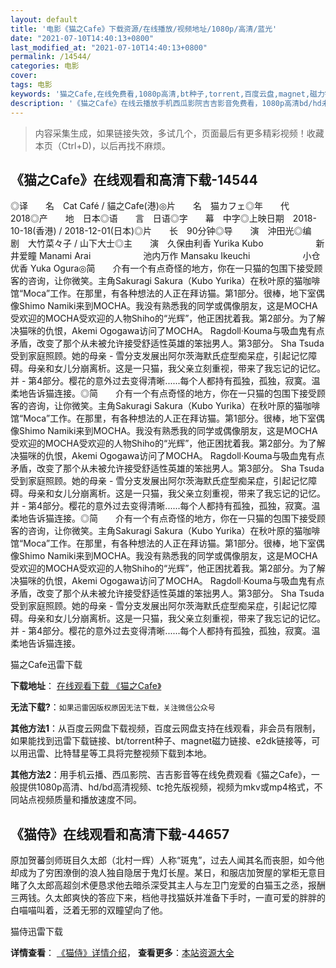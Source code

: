 ```yaml
---
layout: default
title: '电影《猫之Cafe》下载资源/在线播放/视频地址/1080p/高清/蓝光'
date: "2021-07-10T14:40:13+0800"
last_modified_at: "2021-07-10T14:40:13+0800"
permalink: /14544/
categories: 电影
cover:
tags: 电影
keywords: '猫之Cafe,在线免费看,1080p高清,bt种子,torrent,百度云盘,magnet,磁力链,迅雷下载资源'
description: '《猫之Cafe》在线云播放手机西瓜影院吉吉影音免费看，1080p高清bd/hd未删减完整版和tc抢先枪版，mkv/mp4格式，附带bt/torrent种子、magnet/磁力链、百度云盘、网盘资源迅雷下载链接'
---
```


>内容采集生成，如果链接失效，多试几个，页面最后有更多精彩视频！收藏本页（Ctrl+D)，以后再找不麻烦。


## 《猫之Cafe》在线观看和高清下载-14544

◎译　　名　Cat Café / 貓之Cafe(港)◎片　　名　猫カフェ◎年　　代　2018◎产　　地　日本◎语　　言　日语◎字　　幕　中字◎上映日期　2018-10-18(香港) / 2018-12-01(日本)◎片　　长　90分钟◎导　　演　沖田光◎编　　剧　大竹菜々子 / 山下大士◎主　　演　久保由利香 Yurika Kubo　　　　　　新井爱瞳 Manami Arai　　　　　　池内万作 Mansaku Ikeuchi　　　　　　小仓优香 Yuka Ogura◎简　　介有一个有点奇怪的地方，你在一只猫的包围下接受顾客的咨询，让你微笑。主角Sakuragi Sakura（Kubo Yurika）在秋叶原的猫咖啡馆“Moca”工作。在那里，有各种想法的人正在拜访猫。第1部分。很棒，地下室偶像Shimo Namiki来到MOCHA。我没有熟悉我的同学或偶像朋友，这是MOCHA受欢迎的MOCHA受欢迎的人物Shiho的“光辉”，他正困扰着我。第2部分。为了解决猫咪的仇恨，Akemi Ogogawa访问了MOCHA。 Ragdoll·Kouma与吸血鬼有点矛盾，改变了那个从未被允许接受舒适性英雄的笨拙男人。第3部分。 Sha Tsuda受到家庭照顾。她的母亲 - 雪分支发展出阿尔茨海默氏症型痴呆症，引起记忆障碍。母亲和女儿分崩离析。这是一只猫，我父亲立刻重视，带来了我忘记的记忆。并 - 第4部分。樱花的意外过去变得清晰......每个人都持有孤独，孤独，寂寞。温柔地告诉猫连接。◎简　　介有一个有点奇怪的地方，你在一只猫的包围下接受顾客的咨询，让你微笑。主角Sakuragi Sakura（Kubo Yurika）在秋叶原的猫咖啡馆“Moca”工作。在那里，有各种想法的人正在拜访猫。第1部分。很棒，地下室偶像Shimo Namiki来到MOCHA。我没有熟悉我的同学或偶像朋友，这是MOCHA受欢迎的MOCHA受欢迎的人物Shiho的“光辉”，他正困扰着我。第2部分。为了解决猫咪的仇恨，Akemi Ogogawa访问了MOCHA。 Ragdoll·Kouma与吸血鬼有点矛盾，改变了那个从未被允许接受舒适性英雄的笨拙男人。第3部分。 Sha Tsuda受到家庭照顾。她的母亲 - 雪分支发展出阿尔茨海默氏症型痴呆症，引起记忆障碍。母亲和女儿分崩离析。这是一只猫，我父亲立刻重视，带来了我忘记的记忆。并 - 第4部分。樱花的意外过去变得清晰......每个人都持有孤独，孤独，寂寞。温柔地告诉猫连接。◎简　　介有一个有点奇怪的地方，你在一只猫的包围下接受顾客的咨询，让你微笑。主角Sakuragi Sakura（Kubo Yurika）在秋叶原的猫咖啡馆“Moca”工作。在那里，有各种想法的人正在拜访猫。第1部分。很棒，地下室偶像Shimo Namiki来到MOCHA。我没有熟悉我的同学或偶像朋友，这是MOCHA受欢迎的MOCHA受欢迎的人物Shiho的“光辉”，他正困扰着我。第2部分。为了解决猫咪的仇恨，Akemi Ogogawa访问了MOCHA。 Ragdoll·Kouma与吸血鬼有点矛盾，改变了那个从未被允许接受舒适性英雄的笨拙男人。第3部分。 Sha Tsuda受到家庭照顾。她的母亲 - 雪分支发展出阿尔茨海默氏症型痴呆症，引起记忆障碍。母亲和女儿分崩离析。这是一只猫，我父亲立刻重视，带来了我忘记的记忆。并 - 第4部分。樱花的意外过去变得清晰......每个人都持有孤独，孤独，寂寞。温柔地告诉猫连接。


猫之Cafe迅雷下载

**下载地址**： [在线观看下载 《猫之Cafe》](https://www.993dy.com//vod-detail-id-34405.html) 


**无法下载?**：`如果迅雷因版权原因无法下载，关注微信公众号 `

**其他方法1**：从百度云网盘下载视频，百度云网盘支持在线观看，非会员有限制，如果能找到迅雷下载链接、bt/torrent种子、magnet磁力链接、e2dk链接等，可以用迅雷、比特彗星等工具将完整视频下载到本地。

**其他方法2**：用手机云播、西瓜影院、吉吉影音等在线免费观看《猫之Cafe》，一般提供1080p高清、hd/bd高清视频、tc抢先版视频，视频为mkv或mp4格式，不同站点视频质量和播放速度不同。


## 《猫侍》在线观看和高清下载-44657

原加贺蕃剑师斑目久太郎（北村一辉）人称“斑鬼”，过去人闻其名而丧胆，如今他却成为了穷困潦倒的浪人独自隐居于鬼灯长屋。某日，和服店加贺屋的掌柜无意目睹了久太郎高超剑术便恳求他去暗杀深受其主人与左卫门宠爱的白猫玉之丞，报酬三两钱。久太郎爽快的答应下来，档他寻找猫妖并准备下手时，一直可爱的胖胖的白喵喵叫着，泛着无邪的双瞳望向了他。</p>


猫侍迅雷下载

**详情查看**： [《猫侍》详情介绍](/movie/44657/)， **查看更多**：[本站资源大全](/movie/t/all/)

